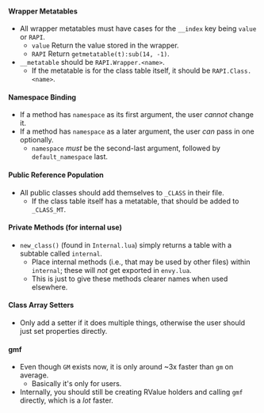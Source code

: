 #### Wrapper Metatables
- All wrapper metatables must have cases for the `__index` key being `value` or `RAPI`.
    - `value`   Return the value stored in the wrapper.
    - `RAPI`    Return `getmetatable(t):sub(14, -1)`.
- `__metatable` should be `RAPI.Wrapper.<name>`.
    - If the metatable is for the class table itself, it should be `RAPI.Class.<name>`.

#### Namespace Binding
- If a method has `namespace` as its first argument, the user *cannot* change it.
- If a method has `namespace` as a later argument, the user *can* pass in one optionally.
    - `namespace` *must* be the second-last argument, followed by `default_namespace` last.

#### Public Reference Population
- All public classes should add themselves to `_CLASS` in their file.
    - If the class table itself has a metatable, that should be added to `_CLASS_MT`.

#### Private Methods (for internal use)
- `new_class()` (found in `Internal.lua`) simply returns a table with a subtable called `internal`.
    - Place internal methods (i.e., that may be used by other files) within `internal`; these will *not* get exported in `envy.lua`.
    - This is just to give these methods clearer names when used elsewhere.

#### Class Array Setters
- Only add a setter if it does multiple things, otherwise the user should just set properties directly.

#### gmf
- Even though `GM` exists now, it is only around ~3x faster than `gm` on average.
    - Basically it's only for users.
- Internally, you should still be creating RValue holders and calling `gmf` directly, which is a *lot* faster.